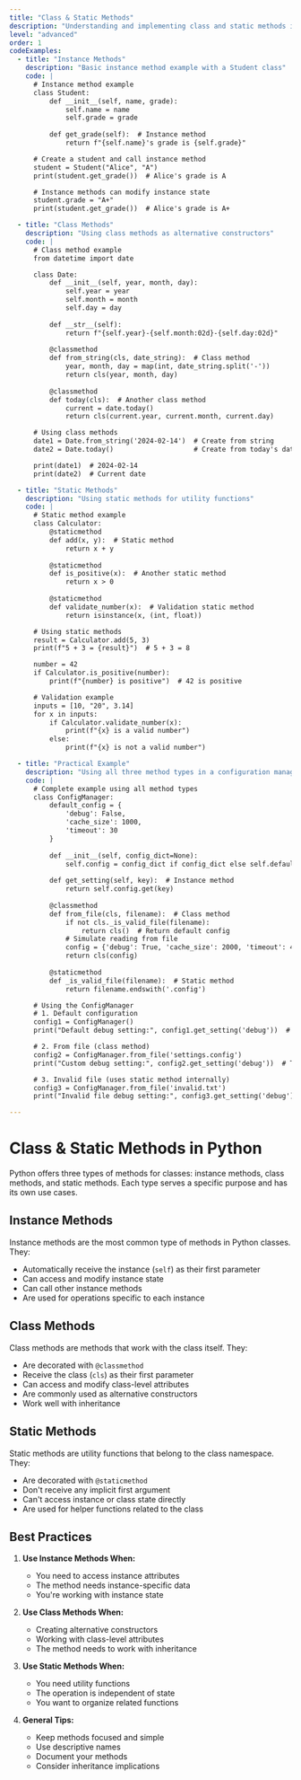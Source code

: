 ```yaml
---
title: "Class & Static Methods"
description: "Understanding and implementing class and static methods in Python"
level: "advanced"
order: 1
codeExamples:
  - title: "Instance Methods"
    description: "Basic instance method example with a Student class"
    code: |
      # Instance method example
      class Student:
          def __init__(self, name, grade):
              self.name = name
              self.grade = grade
          
          def get_grade(self):  # Instance method
              return f"{self.name}'s grade is {self.grade}"

      # Create a student and call instance method
      student = Student("Alice", "A")
      print(student.get_grade())  # Alice's grade is A

      # Instance methods can modify instance state
      student.grade = "A+"
      print(student.get_grade())  # Alice's grade is A+

  - title: "Class Methods"
    description: "Using class methods as alternative constructors"
    code: |
      # Class method example
      from datetime import date

      class Date:
          def __init__(self, year, month, day):
              self.year = year
              self.month = month
              self.day = day
          
          def __str__(self):
              return f"{self.year}-{self.month:02d}-{self.day:02d}"
          
          @classmethod
          def from_string(cls, date_string):  # Class method
              year, month, day = map(int, date_string.split('-'))
              return cls(year, month, day)
          
          @classmethod
          def today(cls):  # Another class method
              current = date.today()
              return cls(current.year, current.month, current.day)

      # Using class methods
      date1 = Date.from_string('2024-02-14')  # Create from string
      date2 = Date.today()                    # Create from today's date

      print(date1)  # 2024-02-14
      print(date2)  # Current date

  - title: "Static Methods"
    description: "Using static methods for utility functions"
    code: |
      # Static method example
      class Calculator:
          @staticmethod
          def add(x, y):  # Static method
              return x + y
          
          @staticmethod
          def is_positive(x):  # Another static method
              return x > 0
          
          @staticmethod
          def validate_number(x):  # Validation static method
              return isinstance(x, (int, float))

      # Using static methods
      result = Calculator.add(5, 3)
      print(f"5 + 3 = {result}")  # 5 + 3 = 8

      number = 42
      if Calculator.is_positive(number):
          print(f"{number} is positive")  # 42 is positive

      # Validation example
      inputs = [10, "20", 3.14]
      for x in inputs:
          if Calculator.validate_number(x):
              print(f"{x} is a valid number")
          else:
              print(f"{x} is not a valid number")

  - title: "Practical Example"
    description: "Using all three method types in a configuration manager"
    code: |
      # Complete example using all method types
      class ConfigManager:
          default_config = {
              'debug': False,
              'cache_size': 1000,
              'timeout': 30
          }
          
          def __init__(self, config_dict=None):
              self.config = config_dict if config_dict else self.default_config.copy()
          
          def get_setting(self, key):  # Instance method
              return self.config.get(key)
          
          @classmethod
          def from_file(cls, filename):  # Class method
              if not cls._is_valid_file(filename):
                  return cls()  # Return default config
              # Simulate reading from file
              config = {'debug': True, 'cache_size': 2000, 'timeout': 45}
              return cls(config)
          
          @staticmethod
          def _is_valid_file(filename):  # Static method
              return filename.endswith('.config')

      # Using the ConfigManager
      # 1. Default configuration
      config1 = ConfigManager()
      print("Default debug setting:", config1.get_setting('debug'))  # False

      # 2. From file (class method)
      config2 = ConfigManager.from_file('settings.config')
      print("Custom debug setting:", config2.get_setting('debug'))  # True

      # 3. Invalid file (uses static method internally)
      config3 = ConfigManager.from_file('invalid.txt')
      print("Invalid file debug setting:", config3.get_setting('debug'))  # False

---
```

# Class & Static Methods in Python

Python offers three types of methods for classes: instance methods, class methods, and static methods. Each type serves a specific purpose and has its own use cases.

## Instance Methods

Instance methods are the most common type of methods in Python classes. They:
- Automatically receive the instance (`self`) as their first parameter
- Can access and modify instance state
- Can call other instance methods
- Are used for operations specific to each instance

## Class Methods

Class methods are methods that work with the class itself. They:
- Are decorated with `@classmethod`
- Receive the class (`cls`) as their first parameter
- Can access and modify class-level attributes
- Are commonly used as alternative constructors
- Work well with inheritance

## Static Methods

Static methods are utility functions that belong to the class namespace. They:
- Are decorated with `@staticmethod`
- Don't receive any implicit first argument
- Can't access instance or class state directly
- Are used for helper functions related to the class

## Best Practices

1. **Use Instance Methods When:**
   - You need to access instance attributes
   - The method needs instance-specific data
   - You're working with instance state

2. **Use Class Methods When:**
   - Creating alternative constructors
   - Working with class-level attributes
   - The method needs to work with inheritance

3. **Use Static Methods When:**
   - You need utility functions
   - The operation is independent of state
   - You want to organize related functions

4. **General Tips:**
   - Keep methods focused and simple
   - Use descriptive names
   - Document your methods
   - Consider inheritance implications
